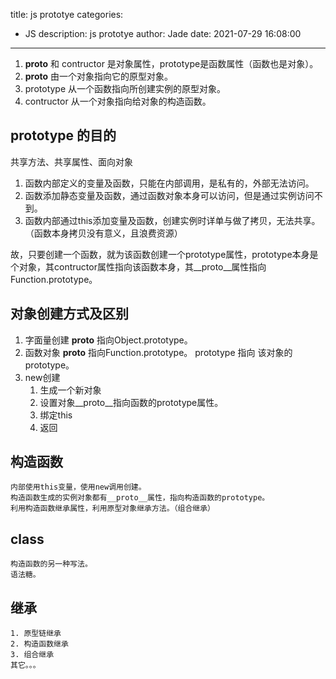 title: js prototye
categories:
  - JS
description: js prototye
author: Jade
date: 2021-07-29 16:08:00
---
1. __proto__ 和 contructor 是对象属性，prototype是函数属性（函数也是对象）。
2. __proto__ 由一个对象指向它的原型对象。
3. prototype 从一个函数指向所创建实例的原型对象。
4. contructor 从一个对象指向给对象的构造函数。


## prototype 的目的
共享方法、共享属性、面向对象

1. 函数内部定义的变量及函数，只能在内部调用，是私有的，外部无法访问。
2. 函数添加静态变量及函数，通过函数对象本身可以访问，但是通过实例访问不到。
3. 函数内部通过this添加变量及函数，创建实例时详单与做了拷贝，无法共享。（函数本身拷贝没有意义，且浪费资源）

故，只要创建一个函数，就为该函数创建一个prototype属性，prototype本身是个对象，其contructor属性指向该函数本身，其__proto__属性指向Function.prototype。

## 对象创建方式及区别

1. 字面量创建
	__proto__ 指向Object.prototype。
2. 函数对象
	__proto__ 指向Function.prototype。
	prototype 指向 该对象的prototype。
3. new创建
	1. 生成一个新对象
	2. 设置对象__proto__指向函数的prototype属性。
	3. 绑定this
	4. 返回
	
## 构造函数
	内部使用this变量，使用new调用创建。
	构造函数生成的实例对象都有__proto__属性，指向构造函数的prototype。
	利用构造函数继承属性，利用原型对象继承方法。（组合继承）

## class
	构造函数的另一种写法。
	语法糖。
	
## 继承
	1. 原型链继承
	2. 构造函数继承
	3. 组合继承
	其它。。。
